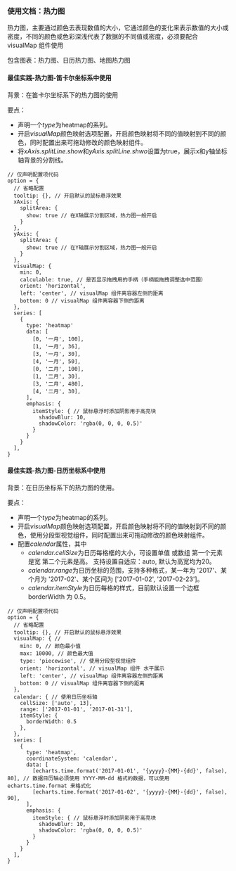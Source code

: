 ### 使用文档：热力图
热力图，主要通过颜色去表现数值的大小，它通过颜色的变化来表示数值的大小或密度，不同的颜色或色彩深浅代表了数据的不同值或密度，必须要配合 visualMap 组件使用

包含图表：热力图、日历热力图、地图热力图


#### 最佳实践-热力图-笛卡尔坐标系中使用
背景：在笛卡尔坐标系下的热力图的使用

要点：
- 声明一个*type*为heatmap的系列。
- 开启*visualMap*颜色映射选项配置，开启颜色映射将不同的值映射到不同的颜色，同时配置出来可拖动修改的颜色映射组件。
- 将*xAxis.splitLine.show*和*yAxis.splitLine.shwo*设置为true，展示x和y轴坐标轴背景的分割线。

```render
// 仅声明配置项代码
option = {
  // 省略配置
  tooltip: {}, // 开启默认的鼠标悬浮效果
  xAxis: {
    splitArea: {
      show: true // 在X轴展示分割区域，热力图一般开启
    }
  },
  yAxis: {
    splitArea: {
      show: true // 在Y轴展示分割区域，热力图一般开启
    }
  },
  visualMap: {
    min: 0,
    calculable: true, // 是否显示拖拽用的手柄（手柄能拖拽调整选中范围）
    orient: 'horizontal',
    left: 'center', // visualMap 组件离容器左侧的距离
    bottom: 0 // visualMap 组件离容器下侧的距离
  },
  series: [
    {
      type: 'heatmap'
      data: [
        [0, '一月', 100],
        [1, '一月', 36],
        [3, '一月', 30],
        [4, '一月', 50],
        [0, '二月', 100],
        [1, '二月', 30],
        [3, '二月', 480],
        [4, '二月', 30],
      ],
      emphasis: {
        itemStyle: { // 鼠标悬浮时添加阴影用于高亮块
          shadowBlur: 10,
          shadowColor: 'rgba(0, 0, 0, 0.5)'
        }
      }
    }
  ],
}
```

#### 最佳实践-热力图-日历坐标系中使用
背景：在日历坐标系下的热力图的使用。

要点：
- 声明一个*type*为heatmap的系列。
- 开启*visualMap*颜色映射选项配置，开启颜色映射将不同的值映射到不同的颜色，使用分段型视觉组件，同时配置出来可拖动修改的颜色映射组件。
- 配置*calendar*属性，其中
  - *calendar.cellSize*为日历每格框的大小，可设置单值 或数组 第一个元素是宽 第二个元素是高。 支持设置自适应：auto, 默认为高宽均为20。
  - *calendar.range*为日历坐标的范围，支持多种格式，某一年为 '2017'、某个月为 '2017-02'、某个区间为 ['2017-01-02', '2017-02-23']。
  - *calendar.itemStyle*为日历每格的样式，目前默认设置一个边框 borderWidth 为 0.5。

```render
// 仅声明配置项代码
option = {
  // 省略配置
  tooltip: {}, // 开启默认的鼠标悬浮效果
  visualMap: { //
    min: 0, // 颜色最小值
    max: 10000, // 颜色最大值
    type: 'piecewise', // 使用分段型视觉组件
    orient: 'horizontal', // visualMap 组件 水平展示
    left: 'center', // visualMap 组件离容器左侧的距离
    bottom: 0 // visualMap 组件离容器下侧的距离
  },
  calendar: { // 使用日历坐标轴
    cellSize: ['auto', 13],
    range: ['2017-01-01', '2017-01-31'],
    itemStyle: {
      borderWidth: 0.5
    },
  },
  series: [
    {
      type: 'heatmap',
      coordinateSystem: 'calendar',
      data: [
        [echarts.time.format('2017-01-01', '{yyyy}-{MM}-{dd}', false), 80], // 数据日历轴必须使用 YYYY-MM-dd 格式的数据，可以使用 echarts.time.format 来格式化
        [echarts.time.format('2017-01-02', '{yyyy}-{MM}-{dd}', false), 90],
      ],
      emphasis: {
        itemStyle: { // 鼠标悬浮时添加阴影用于高亮块
          shadowBlur: 10,
          shadowColor: 'rgba(0, 0, 0, 0.5)'
        }
      }
    }
  ],
}
```